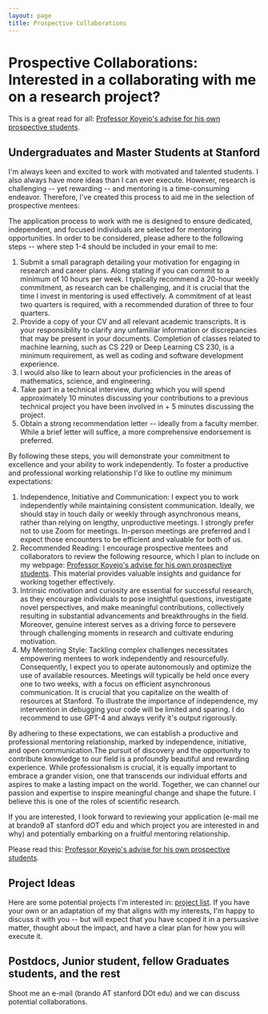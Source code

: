 ```yaml
---
layout: page
title: Prospective Collaborations
---
```


# Prospective Collaborations: Interested in a collaborating with me on a research project?

This is a great read for all: 
[Professor Koyejo's advise for his own prospective students](https://cs.stanford.edu/~sanmi/preparation.html).

## Undergraduates and Master Students at Stanford

I'm always keen and excited to work with motivated and talented students. 
I also always have more ideas than I can ever execute. 
However, research is challenging -- yet rewarding -- and mentoring is a time-consuming endeavor. 
Therefore, I've created this process to aid me in the selection of prospective mentees:

The application process to work with me is designed to ensure dedicated, independent, and focused individuals are selected for mentoring opportunities. 
In order to be considered, please adhere to the following steps -- where step 1-4 should be included in your email to me:

1. Submit a small paragraph detailing your motivation for engaging in research and career plans. Along stating if you can commit to a minimum of 10 hours per week. I typically recommend a 20-hour weekly commitment, as research can be challenging, and it is crucial that the time I invest in mentoring is used effectively. A commitment of at least two quarters is required, with a recommended duration of three to four quarters.
2. Provide a copy of your CV and all relevant academic transcripts. It is your responsibility to clarify any unfamiliar information or discrepancies that may be present in your documents. Completion of classes related to machine learning, such as CS 229 or Deep Learning CS 230, is a minimum requirement, as well as coding and software development experience.
3. I would also like to learn about your proficiencies in the areas of mathematics, science, and engineering.
4. Take part in a technical interview, during which you will spend approximately 10 minutes discussing your contributions to a previous technical project you have been involved in + 5 minutes discussing the project.
5. Obtain a strong recommendation letter -- ideally from a faculty member. While a brief letter will suffice, a more comprehensive endorsement is preferred.

[//]: # (4. Participate in a technical interview, which will consist of a 15-minute discussion about a question related to your project, followed by a 15-minute coding interview based on the style of "Cracking the Coding Interview." Alternatively, you may opt for a week or two week long interview mini-project related to your research project. Including describing your past technical projects and technical contributions.)

By following these steps, you will demonstrate your commitment to excellence and your ability to work independently. 
To foster a productive and professional working relationship I'd like to outline my minimum expectations:

1. Independence, Initiative and Communication: I expect you to work independently while maintaining consistent communication. Ideally, we should stay in touch daily or weekly through asynchronous means, rather than relying on lengthy, unproductive meetings. I strongly prefer not to use Zoom for meetings. In-person meetings are preferred and I expect those encounters to be efficient and valuable for both of us.
2. Recommended Reading: I encourage prospective mentees and collaborators to review the following resource, which I plan to include on my webpage: [Professor Koyejo's advise for his own prospective students](https://cs.stanford.edu/~sanmi/preparation.html). This material provides valuable insights and guidance for working together effectively.
3. Intrinsic motivation and curiosity are essential for successful research, as they encourage individuals to pose insightful questions, investigate novel perspectives, and make meaningful contributions, collectively resulting in substantial advancements and breakthroughs in the field. Moreover, genuine interest serves as a driving force to persevere through challenging moments in research and cultivate enduring motivation.
4. My Mentoring Style: Tackling complex challenges necessitates empowering mentees to work independently and resourcefully. Consequently, I expect you to operate autonomously and optimize the use of available resources. Meetings will typically be held once every one to two weeks, with a focus on efficient asynchronous communication. It is crucial that you capitalize on the wealth of resources at Stanford. To illustrate the importance of independence, my intervention in debugging your code will be limited and sparing. I do recommend to use GPT-4 and always verify it's output rigorously. 

By adhering to these expectations, we can establish a productive and professional mentoring relationship, marked by independence, initiative, and open communication.The pursuit of discovery and the opportunity to contribute knowledge to our field is a profoundly beautiful and rewarding experience. While professionalism is crucial, it is equally important to embrace a grander vision, one that transcends our individual efforts and aspires to make a lasting impact on the world. Together, we can channel our passion and expertise to inspire meaningful change and shape the future. I believe this is one of the roles of scientific research.

If you are interested, I look forward to reviewing your application (e-mail me at brando9 aT stanford dOT edu and which project you are interested in and why) and potentially embarking on a fruitful mentoring relationship.

Please read this: [Professor Koyejo's advise for his own prospective students](https://cs.stanford.edu/~sanmi/preparation.html).

## Project Ideas

Here are some potential projects I'm interested in: [project list](https://docs.google.com/document/d/1HBBmEKb2JJrhWab5Chnadpru_z_ZHF-1i28tKIXlq-U/edit?usp=sharing).
If you have your own or an adaptation of my that aligns with my interests, I'm happy to discuss it with you -- but
will expect that you have scoped it in a persuasive matter, thought about the impact, and have a clear plan for how you will execute it.

## Postdocs, Junior student, fellow Graduates students, and the rest

Shoot me an e-mail (brando AT stanford DOt edu) and we can discuss potential collaborations. 




[//]: # (Hi everyone,)

[//]: # ()
[//]: # (The lab I am part of has project openings for research collaborations with master students, taken for class credit. If you are interested e-mail brando9@stanford.edu and rschaef@stanford.edu with your CV & &#40;unofficial&#41; transcript, a small paragraph explaining your career plans/why you're interested in doing research, and also a time with us to schedule a 15-minute interview &#40;ideally in the late afternoon&#41;.)

[//]: # ()
[//]: # (https://docs.google.com/document/d/15YbR5tf2zqPwjYyb3KpyDKCUH5YLSqfVo8nwWIzkXsY/edit?usp=sharing)
